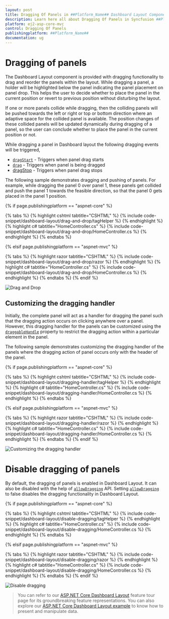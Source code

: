 ```yaml
---
layout: post
title: Dragging Of Panels in ##Platform_Name## Dashboard Layout Component
description: Learn here all about Dragging Of Panels in Syncfusion ##Platform_Name## Dashboard Layout component of Syncfusion Essential JS 2 and more.
platform: ej2-asp-core-mvc
control: Dragging Of Panels
publishingplatform: ##Platform_Name##
documentation: ug
---
```



# Dragging of panels

The Dashboard Layout component is provided with dragging functionality to drag and reorder the panels within the layout. While dragging a panel, a holder will be highlighted below the panel indicating the panel placement on panel drop. This helps the user to decide whether to place the panel in the current position or revert to previous position without disturbing the layout.

If one or more panels collide while dragging, then the colliding panels will be pushed towards the left or right or top or bottom direction where an adaptive space for the collided panel is available. The position changes of these collided panels will be updated dynamically during dragging of a panel, so the user can conclude whether to place the panel in the current position or not.

While dragging a panel in Dashboard layout the following dragging events will be triggered,
* [`dragStart`](https://help.syncfusion.com/cr/cref_files/aspnetcore-js2/Syncfusion.EJ2~Syncfusion.EJ2.Layouts.DashboardLayout~DragStart.html) - Triggers when panel drag starts
* [`drag`](https://help.syncfusion.com/cr/cref_files/aspnetcore-js2/Syncfusion.EJ2~Syncfusion.EJ2.Layouts.DashboardLayout~Drag.html) - Triggers when panel is being dragged
* [dragStop](https://help.syncfusion.com/cr/cref_files/aspnetcore-js2/Syncfusion.EJ2~Syncfusion.EJ2.Layouts.DashboardLayout~DragStop.html) - Triggers when panel drag stops

The following sample demonstrates dragging and pushing of panels. For example, while dragging the panel 0 over panel 1, these panels get collided and push the panel 1 towards the feasible direction, so that the panel 0 gets placed in the panel 1 position.

{% if page.publishingplatform == "aspnet-core" %}

{% tabs %}
{% highlight cshtml tabtitle="CSHTML" %}
{% include code-snippet/dashboard-layout/drag-and-drop/tagHelper %}
{% endhighlight %}
{% highlight c# tabtitle="HomeController.cs" %}
{% include code-snippet/dashboard-layout/drag-and-drop/HomeController.cs %}
{% endhighlight %}
{% endtabs %}

{% elsif page.publishingplatform == "aspnet-mvc" %}

{% tabs %}
{% highlight razor tabtitle="CSHTML" %}
{% include code-snippet/dashboard-layout/drag-and-drop/razor %}
{% endhighlight %}
{% highlight c# tabtitle="HomeController.cs" %}
{% include code-snippet/dashboard-layout/drag-and-drop/HomeController.cs %}
{% endhighlight %}
{% endtabs %}
{% endif %}


![Drag and Drop](./../images/drag_and_drop.PNG)

## Customizing the dragging handler

Initially, the complete panel will act as a handler for dragging the panel such that the dragging action occurs on clicking anywhere over a panel. However, this dragging handler for the panels can be customized using the [`draggableHandle`](https://help.syncfusion.com/cr/cref_files/aspnetcore-js2/Syncfusion.EJ2~Syncfusion.EJ2.Layouts.DashboardLayout~DraggableHandle.html) property to restrict the dragging action within a particular element in the panel.

The following sample demonstrates customizing the dragging handler of the panels where the dragging action of panel occurs only with the header of the panel.

{% if page.publishingplatform == "aspnet-core" %}

{% tabs %}
{% highlight cshtml tabtitle="CSHTML" %}
{% include code-snippet/dashboard-layout/dragging-handler/tagHelper %}
{% endhighlight %}
{% highlight c# tabtitle="HomeController.cs" %}
{% include code-snippet/dashboard-layout/dragging-handler/HomeController.cs %}
{% endhighlight %}
{% endtabs %}

{% elsif page.publishingplatform == "aspnet-mvc" %}

{% tabs %}
{% highlight razor tabtitle="CSHTML" %}
{% include code-snippet/dashboard-layout/dragging-handler/razor %}
{% endhighlight %}
{% highlight c# tabtitle="HomeController.cs" %}
{% include code-snippet/dashboard-layout/dragging-handler/HomeController.cs %}
{% endhighlight %}
{% endtabs %}
{% endif %}

![Customizing the dragging handler](./../images/dragging_handler.PNG)

# Disable dragging of panels

By default, the dragging of panels is enabled in Dashboard Layout. It can also be disabled with the help of [`allowDragging`](https://help.syncfusion.com/cr/cref_files/aspnetcore-js2/Syncfusion.EJ2~Syncfusion.EJ2.Layouts.DashboardLayout~AllowDragging.html) API. Setting [`allowDragging`](https://help.syncfusion.com/cr/cref_files/aspnetcore-js2/Syncfusion.EJ2~Syncfusion.EJ2.Layouts.DashboardLayout~AllowDragging.html) to false disables the dragging functionality in Dashboard Layout.

{% if page.publishingplatform == "aspnet-core" %}

{% tabs %}
{% highlight cshtml tabtitle="CSHTML" %}
{% include code-snippet/dashboard-layout/disable-dragging/tagHelper %}
{% endhighlight %}
{% highlight c# tabtitle="HomeController.cs" %}
{% include code-snippet/dashboard-layout/disable-dragging/HomeController.cs %}
{% endhighlight %}
{% endtabs %}

{% elsif page.publishingplatform == "aspnet-mvc" %}

{% tabs %}
{% highlight razor tabtitle="CSHTML" %}
{% include code-snippet/dashboard-layout/disable-dragging/razor %}
{% endhighlight %}
{% highlight c# tabtitle="HomeController.cs" %}
{% include code-snippet/dashboard-layout/disable-dragging/HomeController.cs %}
{% endhighlight %}
{% endtabs %}
{% endif %}


![Disable dragging](./../images/dragging_handler.PNG)

> You can refer to our [ASP.NET Core Dashboard Layout](https://www.syncfusion.com/aspnet-core-ui-controls/dashboard-layout) feature tour page for its groundbreaking feature representations. You can also explore our [ASP.NET Core Dashboard Layout example](https://ej2.syncfusion.com/aspnetcore/DashboardLayout/DefaultFunctionalities#/material) to know how to present and manipulate data.